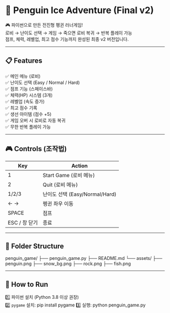 # 🐧 Penguin Ice Adventure (Final v2)

🎮 파이썬으로 만든 전진형 펭귄 러너게임!  
로비 → 난이도 선택 → 게임 → 죽으면 로비 복귀 → 반복 플레이 가능  
점프, 체력, 레벨업, 최고 점수 기능까지 완성된 최종 v2 버전입니다.

---

## 📋 Features

✅ 메인 메뉴 (로비)  
✅ 난이도 선택 (Easy / Normal / Hard)  
✅ 점프 기능 (스페이스바)  
✅ 체력(HP) 시스템 (3개)  
✅ 레벨업 (속도 증가)  
✅ 최고 점수 기록  
✅ 생선 아이템 (점수 +5)  
✅ 게임 오버 시 로비로 자동 복귀  
✅ 무한 반복 플레이 가능  

---

## 🎮 Controls (조작법)

| Key | Action |
|-----|--------|
| 1   | Start Game (로비 메뉴) |
| 2   | Quit (로비 메뉴) |
| 1/2/3 | 난이도 선택 (Easy/Normal/Hard) |
| ← → | 펭귄 좌우 이동 |
| SPACE | 점프 |
| ESC / 창 닫기 | 종료 |

---

## 📂 Folder Structure

penguin_game/
├── penguin_game.py
├── README.md
└── assets/
    ├── penguin.png
    ├── snow_bg.png
    ├── rock.png
    ├── fish.png

---

## 🚀 How to Run

1️⃣ 파이썬 설치 (Python 3.8 이상 권장)  
2️⃣ `pygame` 설치:
pip install pygame
3️⃣ 실행:
python penguin_game.py
